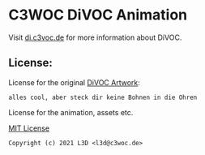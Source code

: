 C3WOC DiVOC Animation
========================

Visit [di.c3voc.de](https://di.c3voc.de) for more information about DiVOC.


 License:
---------------
License for the original [DiVOC Artwork](https://di.c3voc.de/hiddenservice:artwork):
```
alles cool, aber steck dir keine Bohnen in die Ohren
```

License for the animation, assets etc.

[MIT License](LICENSE)
```
Copyright (c) 2021 L3D <l3d@c3woc.de>
```
